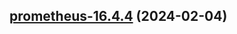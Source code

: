 

## [prometheus-16.4.4](https://github.com/truecharts/charts/compare/prometheus-16.4.3...prometheus-16.4.4) (2024-02-04)